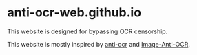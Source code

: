 # anti-ocr-web.github.io

This website is designed for bypassing OCR censorship.

This website is mostly inspired by [anti-ocr](https://github.com/yuzu233/anti-ocr) and [Image-Anti-OCR](https://github.com/BruceWind/Image-Anti-OCR).